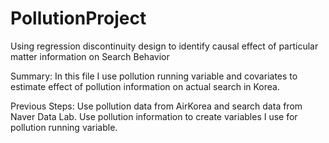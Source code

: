 # PollutionProject
Using regression discontinuity design to identify causal effect of particular matter information on Search Behavior

Summary: In this file I use pollution running variable and covariates to estimate effect of pollution information on actual search in Korea.

Previous Steps: Use pollution data from AirKorea and search data from Naver Data Lab. Use pollution information to create variables I use for pollution running variable.  
